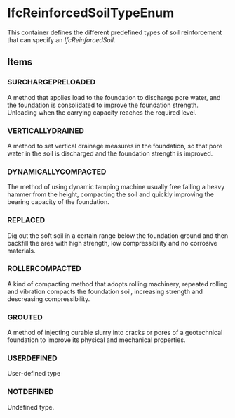 # IfcReinforcedSoilTypeEnum

This container defines the different predefined types of soil reinforcement that can specify an _IfcReinforcedSoil_.
<!-- end of short definition -->

## Items

### SURCHARGEPRELOADED
A method that applies load to the foundation to discharge pore water, and the foundation is consolidated to improve the foundation strength. Unloading when the carrying capacity reaches the required level.

### VERTICALLYDRAINED
A method to set vertical drainage measures in the foundation, so that pore water in the soil is discharged and the foundation strength is improved.

### DYNAMICALLYCOMPACTED
The method of using dynamic tamping machine usually free falling a heavy hammer from the height, compacting the soil and quickly improving the bearing capacity of the foundation.

### REPLACED
Dig out the soft soil in a certain range below the foundation ground and then backfill the area with high strength, low compressibility and no corrosive materials.

### ROLLERCOMPACTED
A kind of compacting method that adopts rolling machinery, repeated rolling and vibration compacts the foundation soil, increasing strength and descreasing compressibility.

### GROUTED
A method of injecting curable slurry into cracks or pores of a geotechnical foundation to improve its physical and mechanical properties.

### USERDEFINED
User-defined type

### NOTDEFINED
Undefined type.
